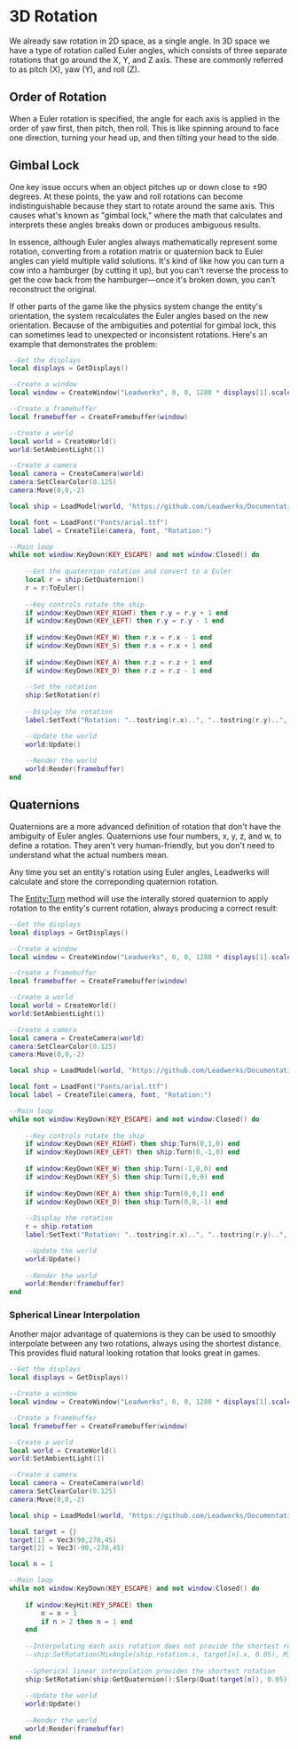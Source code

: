 # 3D Rotation

We already saw rotation in 2D space, as a single angle. In 3D space we have a type of rotation called Euler angles, which consists of three separate rotations that go around the X, Y, and Z axis. These are commonly referred to as pitch (X), yaw (Y), and roll (Z).

## Order of Rotation

When a Euler rotation is specified, the angle for each axis is applied in the order of yaw first, then pitch, then roll. This is like spinning around to face one direction, turning your head up, and then tilting your head to the side.

## Gimbal Lock

One key issue occurs when an object pitches up or down close to ±90 degrees. At these points, the yaw and roll rotations can become indistinguishable because they start to rotate around the same axis. This causes what's known as "gimbal lock," where the math that calculates and interprets these angles breaks down or produces ambiguous results.

In essence, although Euler angles always mathematically represent some rotation, converting from a rotation matrix or quaternion back to Euler angles can yield multiple valid solutions. It's kind of like how you can turn a cow into a hamburger (by cutting it up), but you can't reverse the process to get the cow back from the hamburger—once it's broken down, you can't reconstruct the original.

If other parts of the game like the physics system change the entity's orientation, the system recalculates the Euler angles based on the new orientation. Because of the ambiguities and potential for gimbal lock, this can sometimes lead to unexpected or inconsistent rotations. Here's an example that demonstrates the problem:

```lua
--Get the displays
local displays = GetDisplays()

--Create a window
local window = CreateWindow("Leadwerks", 0, 0, 1280 * displays[1].scale, 720 * displays[1].scale, displays[1], WINDOW_TITLEBAR | WINDOW_CENTER)

--Create a framebuffer
local framebuffer = CreateFramebuffer(window)

--Create a world
local world = CreateWorld()
world:SetAmbientLight(1)

--Create a camera
local camera = CreateCamera(world)
camera:SetClearColor(0.125)
camera:Move(0,0,-2)

local ship = LoadModel(world, "https://github.com/Leadwerks/Documentation/raw/refs/heads/master/Assets/Models/Spaceship/spaceship.mdl")

local font = LoadFont("Fonts/arial.ttf")
local label = CreateTile(camera, font, "Rotation:")

--Main loop
while not window:KeyDown(KEY_ESCAPE) and not window:Closed() do
	
	--Get the quaternion rotation and convert to a Euler
	local r = ship:GetQuaternion()
	r = r:ToEuler()
	
	--Key controls rotate the ship
	if window:KeyDown(KEY_RIGHT) then r.y = r.y + 1 end
	if window:KeyDown(KEY_LEFT) then r.y = r.y - 1 end
		
	if window:KeyDown(KEY_W) then r.x = r.x - 1 end
	if window:KeyDown(KEY_S) then r.x = r.x + 1 end
		
	if window:KeyDown(KEY_A) then r.z = r.z + 1 end
	if window:KeyDown(KEY_D) then r.z = r.z - 1 end
	
	--Set the rotation
	ship:SetRotation(r)
	
	--Display the rotation
	label:SetText("Rotation: "..tostring(r.x)..", "..tostring(r.y)..", "..tostring(r.z))

    --Update the world
    world:Update()
	
    --Render the world
    world:Render(framebuffer)
end
```

## Quaternions

Quaternions are a more advanced definition of rotation that don't have the ambiguity of Euler angles. Quaternions use four numbers, x, y, z, and w, to define a rotation. They aren't very human-friendly, but you don't need to understand what the actual numbers mean.

Any time you set an entity's rotation using Euler angles, Leadwerks will calculate and store the correponding quaternion rotation.

The [Entity:Turn](Entity_Turn.md) method will use the interally stored quaternion to apply rotation to the entity's current rotation, always producing a correct result:

```lua
--Get the displays
local displays = GetDisplays()

--Create a window
local window = CreateWindow("Leadwerks", 0, 0, 1280 * displays[1].scale, 720 * displays[1].scale, displays[1], WINDOW_TITLEBAR | WINDOW_CENTER)

--Create a framebuffer
local framebuffer = CreateFramebuffer(window)

--Create a world
local world = CreateWorld()
world:SetAmbientLight(1)

--Create a camera
local camera = CreateCamera(world)
camera:SetClearColor(0.125)
camera:Move(0,0,-2)

local ship = LoadModel(world, "https://github.com/Leadwerks/Documentation/raw/refs/heads/master/Assets/Models/Spaceship/spaceship.mdl")

local font = LoadFont("Fonts/arial.ttf")
local label = CreateTile(camera, font, "Rotation:")

--Main loop
while not window:KeyDown(KEY_ESCAPE) and not window:Closed() do
	
	--Key controls rotate the ship
	if window:KeyDown(KEY_RIGHT) then ship:Turn(0,1,0) end
	if window:KeyDown(KEY_LEFT) then ship:Turn(0,-1,0) end
		
	if window:KeyDown(KEY_W) then ship:Turn(-1,0,0) end
	if window:KeyDown(KEY_S) then ship:Turn(1,0,0) end
		
	if window:KeyDown(KEY_A) then ship:Turn(0,0,1) end
	if window:KeyDown(KEY_D) then ship:Turn(0,0,-1) end
	
	--Display the rotation
	r = ship.rotation
	label:SetText("Rotation: "..tostring(r.x)..", "..tostring(r.y)..", "..tostring(r.z))

    --Update the world
    world:Update()
	
    --Render the world
    world:Render(framebuffer)
end
```

### Spherical Linear Interpolation

Another major advantage of quaternions is they can be used to smoothly interpolate between any two rotations, always using the shortest distance. This provides fluid natural looking rotation that looks great in games.

```lua
--Get the displays
local displays = GetDisplays()

--Create a window
local window = CreateWindow("Leadwerks", 0, 0, 1280 * displays[1].scale, 720 * displays[1].scale, displays[1], WINDOW_TITLEBAR | WINDOW_CENTER)

--Create a framebuffer
local framebuffer = CreateFramebuffer(window)

--Create a world
local world = CreateWorld()
world:SetAmbientLight(1)

--Create a camera
local camera = CreateCamera(world)
camera:SetClearColor(0.125)
camera:Move(0,0,-2)

local ship = LoadModel(world, "https://github.com/Leadwerks/Documentation/raw/refs/heads/master/Assets/Models/Spaceship/spaceship.mdl")

local target = {}
target[1] = Vec3(90,270,45)
target[2] = Vec3(-90,-270,45)

local n = 1

--Main loop
while not window:KeyDown(KEY_ESCAPE) and not window:Closed() do
	
	if window:KeyHit(KEY_SPACE) then
		n = n + 1
		if n > 2 then n = 1 end
	end
	
	--Interpolating each axis rotation does not provide the shortest rotation
	--ship:SetRotation(MixAngle(ship.rotation.x, target[n].x, 0.05), MixAngle(ship.rotation.y, target[n].y, 0.05), MixAngle(ship.rotation.z, target[n].z, 0.05))
	
	--Spherical linear interpolation provides the shortest rotation
	ship:SetRotation(ship:GetQuaternion():Slerp(Quat(target[n]), 0.05))
	
    --Update the world
    world:Update()
	
    --Render the world
    world:Render(framebuffer)
end
```
